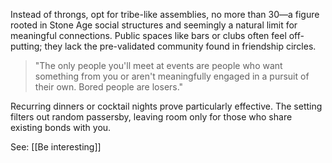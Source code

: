 
Instead of throngs, opt for tribe-like assemblies, no more than 30—a figure rooted in Stone Age social structures and seemingly a natural limit for meaningful connections. Public spaces like bars or clubs often feel off-putting; they lack the pre-validated community found in friendship circles.

>  "The only people you'll meet at events are people who want something from you or aren't meaningfully engaged in a pursuit of their own. Bored people are losers."

Recurring dinners or cocktail nights prove particularly effective. The setting filters out random passersby, leaving room only for those who share existing bonds with you.

See: [[Be interesting]]